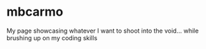 # mbcarmo
My page showcasing whatever I want to shoot into the void... while brushing up on my coding skills
